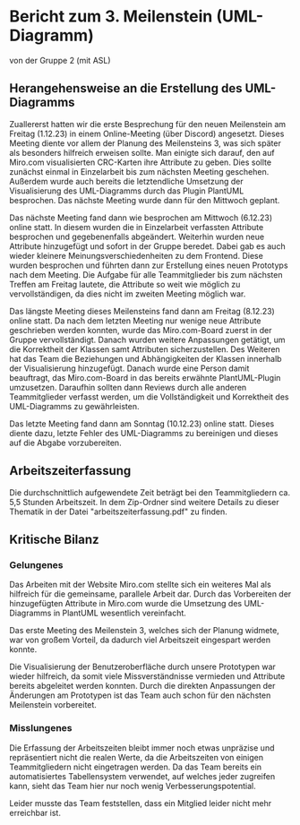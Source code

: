 # Bericht zum 3. Meilenstein (UML-Diagramm)
von der Gruppe 2 (mit ASL)

## Herangehensweise an die Erstellung des UML-Diagramms
<p>Zuallererst hatten wir die erste Besprechung für den neuen Meilenstein am Freitag (1.12.23) in einem Online-Meeting (über Discord) angesetzt. Dieses Meeting diente vor allem der Planung des Meilensteins 3, was sich später als besonders hilfreich erweisen sollte. Man einigte sich darauf, den auf Miro.com visualisierten CRC-Karten ihre Attribute zu geben. Dies sollte zunächst einmal in Einzelarbeit bis zum nächsten Meeting geschehen. Außerdem wurde auch bereits die letztendliche Umsetzung der Visualisierung des UML-Diagramms durch das Plugin PlantUML besprochen. Das nächste Meeting wurde dann für den Mittwoch geplant.</p>
<p>Das nächste Meeting fand dann wie besprochen am Mittwoch (6.12.23) online statt. In diesem wurden die in Einzelarbeit verfassten Attribute besprochen und gegebenenfalls abgeändert. Weiterhin wurden neue Attribute hinzugefügt und sofort in der Gruppe beredet. Dabei gab es auch wieder kleinere Meinungsverschiedenheiten zu dem Frontend. Diese wurden besprochen und führten dann zur Erstellung eines neuen Prototyps nach dem Meeting. Die Aufgabe für alle Teammitglieder bis zum nächsten Treffen am Freitag lautete, die Attribute so weit wie möglich zu vervollständigen, da dies nicht im zweiten Meeting möglich war.<p>
<p>Das längste Meeting dieses Meilensteins fand dann am Freitag (8.12.23) online statt. Da nach dem letzten Meeting nur wenige neue Attribute geschrieben werden konnten, wurde das Miro.com-Board zuerst in der Gruppe vervollständigt. Danach wurden weitere Anpassungen getätigt, um die Korrektheit der Klassen samt Attributen sicherzustellen. Des Weiteren hat das Team die Beziehungen und Abhängigkeiten der Klassen innerhalb der Visualisierung hinzugefügt. Danach wurde eine Person damit beauftragt, das Miro.com-Board in das bereits erwähnte PlantUML-Plugin umzusetzen. Daraufhin sollten dann Reviews durch alle anderen Teammitglieder verfasst werden, um die Vollständigkeit und Korrektheit des UML-Diagramms zu gewährleisten.</p>
<p>Das letzte Meeting fand dann am Sonntag (10.12.23) online statt. Dieses diente dazu, letzte Fehler des UML-Diagramms zu bereinigen und dieses auf die Abgabe vorzubereiten.</p>

## Arbeitszeiterfassung
Die durchschnittlich aufgewendete Zeit beträgt bei den Teammitgliedern ca. 5,5 Stunden Arbeitszeit. In dem Zip-Ordner sind weitere Details zu dieser Thematik in der Datei "arbeitszeiterfassung.pdf" zu finden.

## Kritische Bilanz
### Gelungenes
<p>Das Arbeiten mit der Website Miro.com stellte sich ein weiteres Mal als hilfreich für die gemeinsame, parallele Arbeit dar. Durch das Vorbereiten der hinzugefügten Attribute in Miro.com wurde die Umsetzung des UML-Diagramms in PlantUML wesentlich vereinfacht.</p>
<p>Das erste Meeting des Meilenstein 3, welches sich der Planung widmete, war von großem Vorteil, da dadurch viel Arbeitszeit eingespart werden konnte.</p>
<p>Die Visualisierung der Benutzeroberfläche durch unsere Prototypen war wieder hilfreich, da somit viele Missverständnisse vermieden und Attribute bereits abgeleitet werden konnten. Durch die direkten Anpassungen der Änderungen am Prototypen ist das Team auch schon für den nächsten Meilenstein vorbereitet.</p>

### Misslungenes
<p>Die Erfassung der Arbeitszeiten bleibt immer noch etwas unpräzise und repräsentiert nicht die realen Werte, da die Arbeitszeiten von einigen Teammitgliedern nicht eingetragen werden. Da das Team bereits ein automatisiertes Tabellensystem verwendet, auf welches jeder zugreifen kann, sieht das Team hier nur noch wenig Verbesserungspotential.</p>
<p>Leider musste das Team feststellen, dass ein Mitglied leider nicht mehr erreichbar ist.</p>
